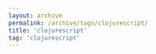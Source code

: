 ```yaml
---
layout: archive
permalink: /archive/tags/clojurescript/
title: 'clojurescript'
tag: 'clojurescript'
---
```

